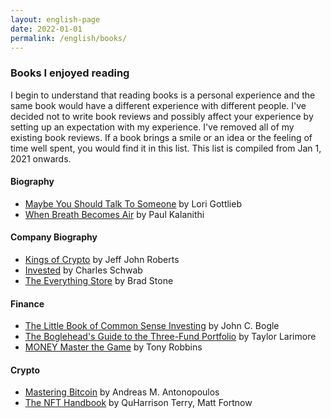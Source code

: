 ```yaml
---
layout: english-page
date: 2022-01-01
permalink: /english/books/
---
```


### Books I enjoyed reading

I begin to understand that reading books is a personal experience and the same book would have a different experience with different people.
I've decided not to write book reviews and possibly affect your experience by setting up an expectation with my experience. I've removed all of my existing book reviews. If a book brings a smile or an idea or the feeling of time well spent, you would find it in this list. This list is compiled from Jan 1, 2021 onwards.

#### Biography
<ul>
  <li><a target="_blank" href="https://amzn.to/40cN4em">Maybe You Should Talk To Someone</a> by Lori Gottlieb</li>
  <li><a target="_blank" href="https://amzn.to/3C6SWxB">When Breath Becomes Air</a> by Paul Kalanithi</li>
</ul>

#### Company Biography
<ul>
  <li><a target="_blank" href="https://amzn.to/40bPLwO">Kings of Crypto</a> by Jeff John Roberts</li>
  <li><a target="_blank" href="https://amzn.to/40cFsID">Invested</a> by Charles Schwab</li>
  <li><a target="_blank" href="https://amzn.to/40tQj2a">The Everything Store</a> by Brad Stone</li>
</ul>

#### Finance
<ul>
  <li><a target="_blank" href="https://amzn.to/3PzUrYc">The Little Book of Common Sense Investing</a> by John C. Bogle</li>
  <li><a target="_blank" href="https://amzn.to/3PwzpcX">The Boglehead's Guide to the Three-Fund Portfolio</a> by Taylor Larimore</li>
  <li><a target="_blank" href="https://amzn.to/40ha1Nk">MONEY Master the Game</a> by Tony Robbins</li>
</ul>

#### Crypto
<ul>
  <li><a target="_blank" href="https://amzn.to/4aceq93">Mastering Bitcoin</a> by Andreas M. Antonopoulos</li>
  <li><a target="_blank" href="https://amzn.to/40rc5Ul">The NFT Handbook</a> by QuHarrison Terry, Matt Fortnow</li>
</ul>
